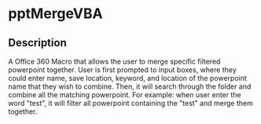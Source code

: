 # pptMergeVBA

## Description
<p> A Office 360 Macro that allows the user to merge specific filtered powerpoint together. User is first prompted to input boxes, where they could enter name, save location, keyword, and location of the powerpoint name that they wish to combine. Then, it will search through the folder and combine all the matching powerpoint. For example: when user enter the word "test", it will filter all powerpoint containing the "test" and merge them together.
</p>
